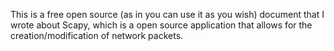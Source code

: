 This is a free open source (as in you can use it as you wish) document that I wrote about Scapy, which is a open source application that allows for the creation/modification of network packets.